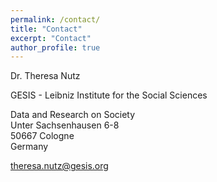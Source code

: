 ```yaml
---
permalink: /contact/
title: "Contact"
excerpt: "Contact"
author_profile: true
---
```


Dr. Theresa Nutz 

GESIS - Leibniz Institute for the Social Sciences 

Data and Research on Society \
Unter Sachsenhausen 6-8 \
50667 Cologne \
Germany

<theresa.nutz@gesis.org>

